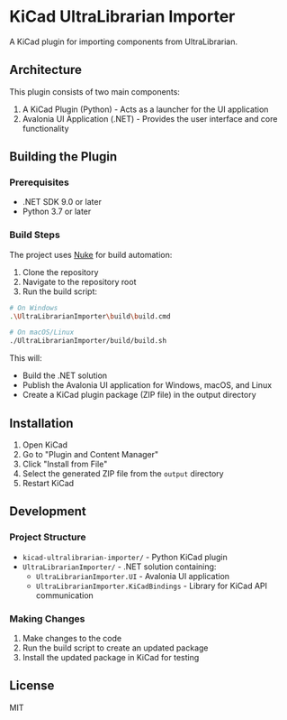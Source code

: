 # KiCad UltraLibrarian Importer

A KiCad plugin for importing components from UltraLibrarian.

## Architecture

This plugin consists of two main components:

1. A KiCad Plugin (Python) - Acts as a launcher for the UI application
2. Avalonia UI Application (.NET) - Provides the user interface and core functionality

## Building the Plugin

### Prerequisites

- .NET SDK 9.0 or later
- Python 3.7 or later

### Build Steps

The project uses [Nuke](https://nuke.build/) for build automation:

1. Clone the repository
2. Navigate to the repository root
3. Run the build script:

```bash
# On Windows
.\UltraLibrarianImporter\build\build.cmd

# On macOS/Linux
./UltraLibrarianImporter/build/build.sh
```

This will:
- Build the .NET solution
- Publish the Avalonia UI application for Windows, macOS, and Linux
- Create a KiCad plugin package (ZIP file) in the output directory

## Installation

1. Open KiCad
2. Go to "Plugin and Content Manager"
3. Click "Install from File"
4. Select the generated ZIP file from the `output` directory
5. Restart KiCad

## Development

### Project Structure

- `kicad-ultralibrarian-importer/` - Python KiCad plugin
- `UltraLibrarianImporter/` - .NET solution containing:
  - `UltraLibrarianImporter.UI` - Avalonia UI application
  - `UltraLibrarianImporter.KiCadBindings` - Library for KiCad API communication

### Making Changes

1. Make changes to the code
2. Run the build script to create an updated package
3. Install the updated package in KiCad for testing

## License

MIT